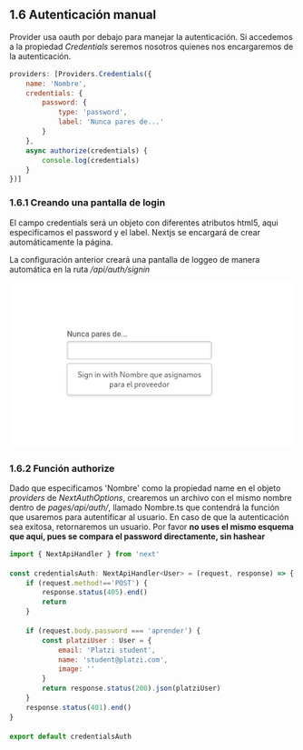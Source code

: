 ## 1.6 Autenticación manual

Provider usa oauth por debajo para manejar la autenticación. Si
accedemos a la propiedad *Credentials* seremos nosotros quienes nos
encargaremos de la autenticación.

``` javascript
providers: [Providers.Credentials({
    name: 'Nombre',
    credentials: {
        password: {
            type: 'password',
            label: 'Nunca pares de...'
        }
    },
    async authorize(credentials) {
        console.log(credentials)
    }
})]
```

### 1.6.1 Creando una pantalla de login

El campo credentials será un objeto con diferentes atributos html5, aqui
especificamos el password y el label. Nextjs se encargará de crear
automáticamente la página.

La configuración anterior creará una pantalla de loggeo de manera
automática en la ruta */api/auth/signin*

![image](../img/NextjsAuthSignin.png)

### 1.6.2 Función authorize

Dado que especificamos 'Nombre' como la propiedad name en el objeto
*providers* de *NextAuthOptions*, crearemos un archivo con el mismo
nombre dentro de *pages/api/auth/*, llamado Nombre.ts que contendrá la
función que usaremos para autentificar al usuario. En caso de que la
autenticación sea exitosa, retornaremos un usuario. Por favor **no uses
el mismo esquema que aquí, pues se compara el password directamente, sin
hashear**

``` javascript
import { NextApiHandler } from 'next'

const credentialsAuth: NextApiHandler<User> = (request, response) => {
    if (request.method!=='POST') {
        response.status(405).end()
        return
    }

    if (request.body.password === 'aprender') {
        const platziUser : User = {
            email: 'Platzi student',
            name: 'student@platzi.com',
            image: ''
        }
        return response.status(200).json(platziUser)
    }
    response.status(401).end()
}

export default credentialsAuth
```

